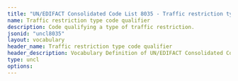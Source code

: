 ```yaml
---
title: "UN/EDIFACT Consolidated Code List 8035 - Traffic restriction type code qualifier (20B) JSON-LD Vocabulary"
name: Traffic restriction type code qualifier
description: Code qualifying a type of traffic restriction.
jsonid: "uncl8035"
layout: vocabulary
header_name: Traffic restriction type code qualifier
header_description: Vocabulary Definition of UN/EDIFACT Consolidated Code List 8035 - Traffic restriction type code qualifier (20B) semantics in HTML format. JSON-LD format is available at [uncl8035.jsonld](/vocabulary/uncl8035.jsonld)
type: uncl
options:
---
```

